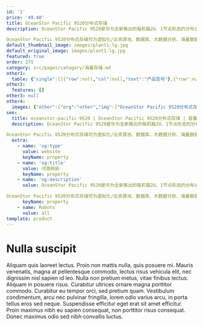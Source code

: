 ```yaml
---
id: '1'
price: '49.40'
title: OceanStor Pacific 9520分布式存储
description: OceanStor Pacific 9520是华为全新推出的每机箱2U、1节点形态的分布式存储，每节点可提供48 TB至168 TB裸容量、灵活的部件配置组合，以满足广泛的结构化与非结构化业务负载访问诉求。

OceanStor Pacific 9520分布式存储可为虚拟化/云资源池、数据库、大数据分析、海量数据备份与归档等场景提供灵活的数据存取服务。
default_thumbnail_image: images/plant1-lg.jpg
default_original_image: images/plant1-lg.jpg
featured: true
order: 275
category: src/pages/category/海量存储.md
other1: 
  table: {"single":[[{"row":null,"col":null,"text":"产品型号"},{"row":null,"col":"2","text":"OceanStor Pacific 9520"}],[{"row":null,"col":null,"text":"系统架构"},{"row":null,"col":"2","text":"全对称分布式架构"}],[{"row":null,"col":null,"text":"存储访问协议"},{"row":null,"col":null,"text":"HDFS和S3等"},{"row":null,"col":null,"text":"SCSI, iSCSI, OpenStack Cinder"}],[{"row":null,"col":null,"text":"每机箱裸容量"},{"row":null,"col":null,"text":"48 TB ~ 168TB"},{"row":null,"col":null,"text":"48 TB ~ 168TB"}],[{"row":null,"col":null,"text":"每机箱高度"},{"row":null,"col":null,"text":"2U"},{"row":null,"col":null,"text":"2U"}],[{"row":null,"col":null,"text":"每机箱节点数"},{"row":null,"col":null,"text":"1"},{"row":null,"col":null,"text":"1"}],[{"row":null,"col":null,"text":"每节点最大主存盘数"},{"row":null,"col":null,"text":"12"},{"row":null,"col":null,"text":"12或25"}],[{"row":null,"col":null,"text":"主存盘类型"},{"row":null,"col":null,"text":"3.5英寸HDD"},{"row":null,"col":null,"text":"2.5英寸或3.5英寸HDD"}],[{"row":null,"col":null,"text":"每节点处理器"},{"row":null,"col":null,"text":"2 × 华为鲲鹏920处理器或2 × 英特尔® 至强® 可扩展处理器"},{"row":null,"col":null,"text":"2 × 华为鲲鹏920处理器或2 ×英特尔® 至强® 可扩展处理器"}],[{"row":null,"col":null,"text":"每节点最大内存"},{"row":null,"col":null,"text":"256 GB、512 GB"},{"row":null,"col":null,"text":"512 GB、768 GB或1 TB"}],[{"row":null,"col":null,"text":"每节点最大缓存"},{"row":null,"col":null,"text":"4个NVMe SSD"},{"row":null,"col":null,"text":"4个NVMe SSD或SAS SSD"}],[{"row":null,"col":null,"text":"每节点系统盘"},{"row":null,"col":null,"text":"2个600 GB SAS HDD"},{"row":null,"col":null,"text":"•2个600 GB SAS HDD\n•2个480 GB SATA SSD"}],[{"row":null,"col":null,"text":"前端业务网络类型"},{"row":null,"col":null,"text":"•10 GE或25 GE TCP/IP"},{"row":null,"col":null,"text":"•10 GE或25 GE TCP/IP\n•25 GE RoCE"}],[{"row":null,"col":null,"text":"存储互联网络类型"},{"row":null,"col":null,"text":"•25 GE RoCE"},{"row":null,"col":null,"text":"•10 GE或25 GE TCP/IP\n•25 GE RoCE"}],[{"row":null,"col":null,"text":"数据冗余保护机制"},{"row":null,"col":null,"text":"纠删码(Erasure Coding)：支持N+M冗余保护，M支持2、3或4"},{"row":null,"col":null,"text":"•纠删码(Erasure Coding)：支持N+M冗余保护，M支持2、3或4，适用于SSD或HDD主存\n•多副本：3副本等"}],[{"row":null,"col":null,"text":"数据自愈"},{"row":null,"col":null,"text":"自动并行重构，效率可达2TB/小时"},{"row":null,"col":null,"text":"自动并行重构，效率可达4TB/小时"}],[{"row":null,"col":null,"text":"关键特性"},{"row":null,"col":null,"text":"配额（SmartQuota）\n分级存储（SmartTier）\n服务质量（SmartQoS）\n负载均衡（SmartEqualizer）\n多租户（SmartMulti-Tenant）\n数据加密（SmartEncryption）\n审计日志（SmartAuditlog）\n快照（HyperSnap）\n异步复制（HyperReplication）\n元数据检索（SmartIndexing）\n回收站（RecycleBin）\n端到端数据完整性校验（DIF）\n多版本（Object Versioning）*\n智能纳管（SmartTakeover）*"},{"row":null,"col":null,"text":"自动精简配置(SmartThin)\n数据缩减（SmartDedupe &SmartCompression）\n服务质量（SmartQoS)\n审计日志（SmartAuditlog）\n快照（HyperSnap)\n链接克隆（HyperClone）\n分布式双活（HyperMetro)\n异步复制（HyperReplication）\n多资源池（MultiPool）\n端到端数据完整性校验（DIF）"}],[{"row":null,"col":null,"text":"存储管理软件"},{"row":null,"col":"2","text":"设备管理（DeviceManager） 、远程维护管理（eService）"}],[{"row":null,"col":null,"text":"机箱尺寸（高×宽×深）"},{"row":null,"col":null,"text":"•鲲鹏机型：86.1 mm × 447 mm × 790 mm\n•x86机型：86.1 mm × 447 mm × 748 mm"},{"row":null,"col":null,"text":"•鲲鹏机型：86.1 mm × 447 mm × 790 mm\n•x86机型：\n3.5英寸硬盘机箱：86.1 mm × 447 mm × 748 mm\n2.5英寸硬盘机箱：86.1 mm × 447 mm × 708 mm"}],[{"row":null,"col":null,"text":"每机箱最大重量（含硬盘）"},{"row":null,"col":"2","text":"•鲲鹏机型：≤32 kg\n•x86机型：≤34.1 kg"}],[{"row":null,"col":null,"text":"工作环境温度"},{"row":null,"col":"2","text":"5℃～35℃"}],[{"row":null,"col":null,"text":"工作环境湿度"},{"row":null,"col":"2","text":"8% RH～90% RH，无凝露"}]]}
other2:
  features: []
other3: null
other4:
  images: {"other":{"org":"other","img":["OceanStor Pacific 9520分布式存储.png"]}}
seo:
  title: oceanstor-pacific-9520 | OceanStor Pacific 9520分布式存储 | 容量型 | OceanStor Pacific 系列存储 | 海量存储 | 数据存储
  description: OceanStor Pacific 9520是华为全新推出的每机箱2U、1节点形态的分布式存储，每节点可提供48 TB至168 TB裸容量、灵活的部件配置组合，以满足广泛的结构化与非结构化业务负载访问诉求。

OceanStor Pacific 9520分布式存储可为虚拟化/云资源池、数据库、大数据分析、海量数据备份与归档等场景提供灵活的数据存取服务。
  extra:
    - name: 'og:type'
      value: website
      keyName: property
    - name: 'og:title'
      value: 河南网田
      keyName: property
    - name: 'og:description'
      value: OceanStor Pacific 9520是华为全新推出的每机箱2U、1节点形态的分布式存储，每节点可提供48 TB至168 TB裸容量、灵活的部件配置组合，以满足广泛的结构化与非结构化业务负载访问诉求。

OceanStor Pacific 9520分布式存储可为虚拟化/云资源池、数据库、大数据分析、海量数据备份与归档等场景提供灵活的数据存取服务。
      keyName: property
    - name: Robots
      value: all
template: product
---
```


# Nulla suscipit

Aliquam quis laoreet lectus. Proin non mattis nulla, quis posuere mi. Mauris venenatis, magna at pellentesque commodo, lectus risus vehicula elit, nec dignissim nisl sapien id leo. Nulla non pretium metus, vitae finibus lectus. Aliquam in posuere risus. Curabitur ultrices ornare magna porttitor commodo. Curabitur eu tempor orci, sed pretium quam. Vestibulum condimentum, arcu nec pulvinar fringilla, lorem odio varius arcu, in porta tellus eros sed neque. Suspendisse efficitur eget erat sit amet efficitur. Proin maximus nibh eu sapien consequat, non porttitor risus consequat. Donec maximus odio sed nibh convallis luctus.